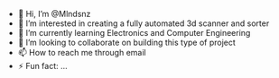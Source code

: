 - 👋 Hi, I’m @Mlndsnz
- 👀 I’m interested in creating a fully automated 3d scanner and sorter
- 🌱 I’m currently learning Electronics and Computer Engineering
- 💞️ I’m looking to collaborate on building this type of project
- 📫 How to reach me through email
- ⚡ Fun fact: ...

<!---
Mlndsnz/Mlndsnz is a ✨ special ✨ repository because its `README.md` (this file) appears on your GitHub profile.
You can click the Preview link to take a look at your changes.
--->
